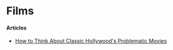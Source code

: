 # Films

#### Articles

* [How to Think About Classic Hollywood's Problematic Movies](https://www.newyorker.com/culture/the-front-row/how-to-think-about-classic-hollywoods-problematic-movies)
